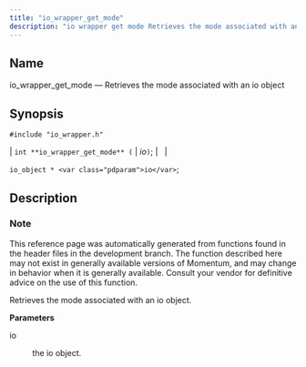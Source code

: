 ```yaml
---
title: "io_wrapper_get_mode"
description: "io wrapper get mode Retrieves the mode associated with an io object int io wrapper get mode io io object io This reference page was automatically generated from functions found in the header files in the development branch The function described here may not exist in generally available versions of..."
---
```


<a name="apis.io_wrapper_get_mode"></a> 
## Name

io_wrapper_get_mode — Retrieves the mode associated with an io object

## Synopsis

`#include "io_wrapper.h"`

| `int **io_wrapper_get_mode** (` | <var class="pdparam">io</var>`)`; |   |

`io_object * <var class="pdparam">io</var>`;<a name="idp53727104"></a> 
## Description

### Note

This reference page was automatically generated from functions found in the header files in the development branch. The function described here may not exist in generally available versions of Momentum, and may change in behavior when it is generally available. Consult your vendor for definitive advice on the use of this function.

Retrieves the mode associated with an io object.

**<a name="idp53729984"></a> Parameters**

<dl class="variablelist">

<dt>io</dt>

<dd>

the io object.

</dd>

</dl>